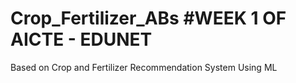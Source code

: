 # Crop_Fertilizer_ABs #WEEK 1 OF AICTE - EDUNET
Based on Crop and Fertilizer Recommendation System Using ML

